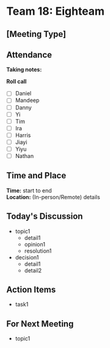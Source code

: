 # Team 18: Eighteam

## \[Meeting Type\]
  
## Attendance
**Taking notes:** <name>
  
**Roll call**
- [ ] Daniel
- [ ] Mandeep
- [ ] Danny
- [ ] Yi
- [ ] Tim
- [ ] Ira
- [ ] Harris
- [ ] Jiayi
- [ ] Yiyu
- [ ] Nathan
  
## Time and Place
**Time:** start to end
<br/>
**Location:** (In-person/Remote) details
  
## Today's Discussion
- topic1
  - detail1
  - opinion1
  - resolution1
- decision1
  - detail1
  - detail2
  
## Action Items
- task1
 
## For Next Meeting
- topic1
